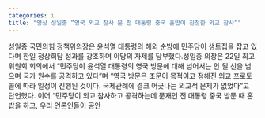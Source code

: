 ```yaml
---
categories: i
title: "영상 성일종 “영국 외교 참사 문 전 대통령 중국 혼밥이 진정한 외교 참사”"
---
```

성일종 국민의힘 정책위의장은 윤석열 대통령의 해외 순방에 민주당이 생트집을 잡고 있다며 한일 정상회담 성과를 강조하며 야당의 자제를 당부했다.성일종 의장은 22일 최고위원회 회의에서 “민주당이 윤석열 대통령의 영국 방문에 대해 넘어서는 안 될 선을 넘으며 국가 원수를 공격하고 있다”며 “영국 방문은 조문이 목적이고 정해진 외교 프로토콜에 따라 일정이 진행된 것이다. 국제관례에 결코 어긋나는 외교적 문제가 없었다”고 단언했다. 이어 “민주당이 외교 참사하고 공격하는데 문재인 전 대통령 중국 방문 때 혼밥을 하고, 우리 언론인들이 공안